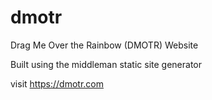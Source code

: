 # dmotr
Drag Me Over the Rainbow (DMOTR) Website

Built using the middleman static site generator

visit https://dmotr.com
